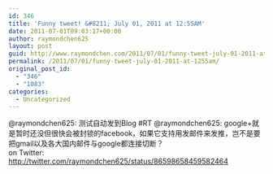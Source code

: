 ```yaml
---
id: 346
title: 'Funny tweet! &#8211; July 01, 2011 at 12:55AM'
date: 2011-07-01T09:03:17+00:00
author: raymondchen625
layout: post
guid: http://www.raymondchen.com/2011/07/01/funny-tweet-july-01-2011-at-1255am.html
permalink: /2011/07/01/funny-tweet-july-01-2011-at-1255am/
original_post_id:
  - "346"
  - "1083"
categories:
  - Uncategorized
---
```

@raymondchen625: 测试自动发到Blog #RT @raymondchen625: google+就是暂时还没但很快会被封锁的facebook，如果它支持用发邮件来发推，岂不是要把gmail以及各大国内邮件与google都连接切断？  
on Twitter: http://twitter.com/raymondchen625/status/86598658459582464
